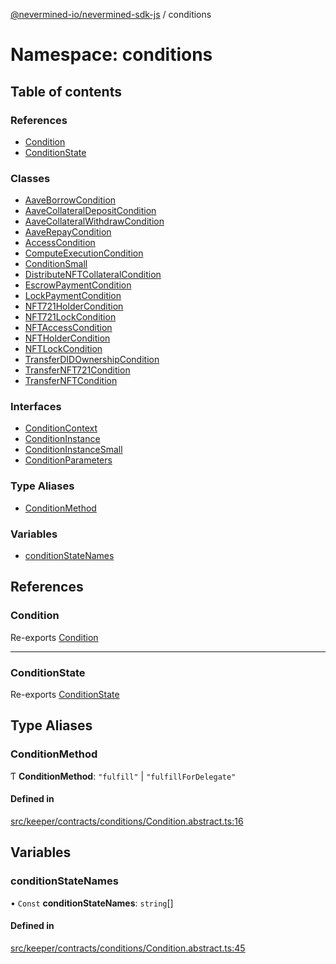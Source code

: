 [@nevermined-io/nevermined-sdk-js](../code-reference.md) / conditions

# Namespace: conditions

## Table of contents

### References

- [Condition](conditions.md#condition)
- [ConditionState](conditions.md#conditionstate)

### Classes

- [AaveBorrowCondition](../classes/conditions.AaveBorrowCondition.md)
- [AaveCollateralDepositCondition](../classes/conditions.AaveCollateralDepositCondition.md)
- [AaveCollateralWithdrawCondition](../classes/conditions.AaveCollateralWithdrawCondition.md)
- [AaveRepayCondition](../classes/conditions.AaveRepayCondition.md)
- [AccessCondition](../classes/conditions.AccessCondition.md)
- [ComputeExecutionCondition](../classes/conditions.ComputeExecutionCondition.md)
- [ConditionSmall](../classes/conditions.ConditionSmall.md)
- [DistributeNFTCollateralCondition](../classes/conditions.DistributeNFTCollateralCondition.md)
- [EscrowPaymentCondition](../classes/conditions.EscrowPaymentCondition.md)
- [LockPaymentCondition](../classes/conditions.LockPaymentCondition.md)
- [NFT721HolderCondition](../classes/conditions.NFT721HolderCondition.md)
- [NFT721LockCondition](../classes/conditions.NFT721LockCondition.md)
- [NFTAccessCondition](../classes/conditions.NFTAccessCondition.md)
- [NFTHolderCondition](../classes/conditions.NFTHolderCondition.md)
- [NFTLockCondition](../classes/conditions.NFTLockCondition.md)
- [TransferDIDOwnershipCondition](../classes/conditions.TransferDIDOwnershipCondition.md)
- [TransferNFT721Condition](../classes/conditions.TransferNFT721Condition.md)
- [TransferNFTCondition](../classes/conditions.TransferNFTCondition.md)

### Interfaces

- [ConditionContext](../interfaces/conditions.ConditionContext.md)
- [ConditionInstance](../interfaces/conditions.ConditionInstance.md)
- [ConditionInstanceSmall](../interfaces/conditions.ConditionInstanceSmall.md)
- [ConditionParameters](../interfaces/conditions.ConditionParameters.md)

### Type Aliases

- [ConditionMethod](conditions.md#conditionmethod)

### Variables

- [conditionStateNames](conditions.md#conditionstatenames)

## References

### Condition

Re-exports [Condition](../classes/Condition.md)

___

### ConditionState

Re-exports [ConditionState](../enums/ConditionState.md)

## Type Aliases

### ConditionMethod

Ƭ **ConditionMethod**: ``"fulfill"`` \| ``"fulfillForDelegate"``

#### Defined in

[src/keeper/contracts/conditions/Condition.abstract.ts:16](https://github.com/nevermined-io/sdk-js/blob/2dcaeeb/src/keeper/contracts/conditions/Condition.abstract.ts#L16)

## Variables

### conditionStateNames

• `Const` **conditionStateNames**: `string`[]

#### Defined in

[src/keeper/contracts/conditions/Condition.abstract.ts:45](https://github.com/nevermined-io/sdk-js/blob/2dcaeeb/src/keeper/contracts/conditions/Condition.abstract.ts#L45)
